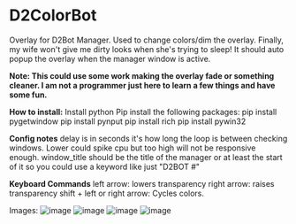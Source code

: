 # D2ColorBot
 Overlay for D2Bot Manager.  Used to change colors/dim the overlay.  Finally, my wife won't give me dirty looks when she's trying to sleep!
 It should auto popup the overlay when the manager window is active.

**Note:  This could use some work making the overlay fade or something cleaner.  I am not a programmer just here to learn a few things and have some fun.**
 
**How to install:**
Install python
Pip install the following packages:
pip install pygetwindow
pip install pynput
pip install rich
pip install pywin32

**Config notes**
delay is in seconds it's how long the loop is between checking windows.  Lower could spike cpu but too high will not be responsive enough.
window_title should be the title of the manager or at least the start of it so you could use a keyword like just "D2BOT #"

**Keyboard Commands**
left arrow: lowers transparency
right arrow: raises transparency
shift + left or right arrow: Cycles colors.

Images:
![image](https://github.com/magace/D2ColorBot/assets/7795098/9fcb7e4e-e0d9-4c25-812d-e8205c476180)
![image](https://github.com/magace/D2ColorBot/assets/7795098/b6fa230e-4984-4391-83c0-38004ec2fea8)
![image](https://github.com/magace/D2ColorBot/assets/7795098/8d9ab8a9-ddf2-4e78-82c1-39a2a5e88fb8)
![image](https://github.com/magace/D2ColorBot/assets/7795098/ae8b1d69-b249-4ac4-b22e-5230f3043d6c)
